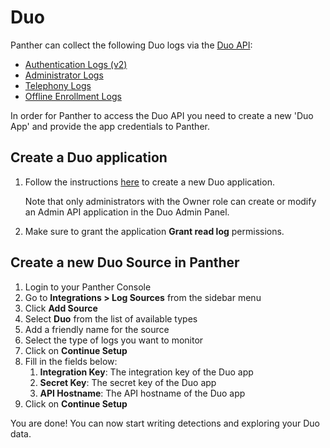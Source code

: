# Duo

Panther can collect the following Duo logs via the [Duo API](https://duo.com/docs/adminapi#logs):

* [Authentication Logs (v2)](https://duo.com/docs/adminapi#authentication-logs)
* [Administrator Logs](https://duo.com/docs/adminapi#administrator-logs)
* [Telephony Logs](https://duo.com/docs/adminapi#telephony-logs)
* [Offline Enrollment Logs](https://duo.com/docs/adminapi#offline-enrollment-logs)

In order for Panther to access the Duo API you need to create a new 'Duo App' and provide the app credentials to Panther.

## Create a Duo application

1.  Follow the instructions [here](https://duo.com/docs/adminapi#first-steps) to create a new Duo application.

    Note that only administrators with the Owner role can create or modify an Admin API application in the Duo Admin Panel.
2. Make sure to grant the application **Grant read log** permissions.

## Create a new Duo Source in Panther

1. Login to your Panther Console
2. Go to **Integrations > Log Sources** from the sidebar menu
3. Click **Add Source**
4. Select **Duo** from the list of available types
5. Add a friendly name for the source
6. Select the type of logs you want to monitor
7. Click on **Continue Setup**
8. Fill in the fields below:
   1. **Integration Key**: The integration key of the Duo app
   2. **Secret Key**: The secret key of the Duo app
   3. **API Hostname**: The API hostname of the Duo app
9. Click on **Continue Setup**

You are done! You can now start writing detections and exploring your Duo data.
